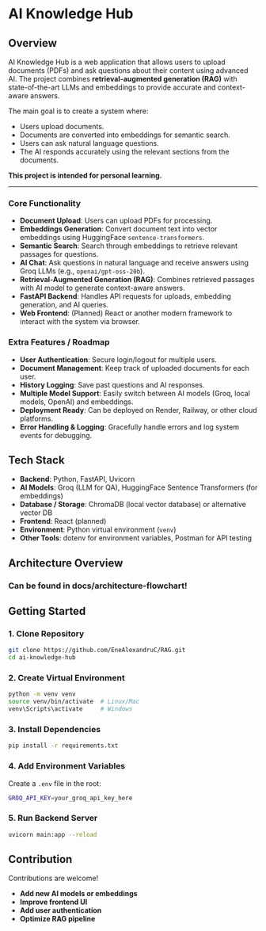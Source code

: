 # AI Knowledge Hub

## Overview

AI Knowledge Hub is a web application that allows users to upload documents (PDFs) and ask questions about their content using advanced AI. The project combines **retrieval-augmented generation (RAG)** with state-of-the-art LLMs and embeddings to provide accurate and context-aware answers.

The main goal is to create a system where:

- Users upload documents.
- Documents are converted into embeddings for semantic search.
- Users can ask natural language questions.
- The AI responds accurately using the relevant sections from the documents.

**This project is intended for personal learning.**

---

### Core Functionality

- **Document Upload**: Users can upload PDFs for processing.
- **Embeddings Generation**: Convert document text into vector embeddings using HuggingFace `sentence-transformers`.
- **Semantic Search**: Search through embeddings to retrieve relevant passages for questions.
- **AI Chat**: Ask questions in natural language and receive answers using Groq LLMs (e.g., `openai/gpt-oss-20b`).
- **Retrieval-Augmented Generation (RAG)**: Combines retrieved passages with AI model to generate context-aware answers.
- **FastAPI Backend**: Handles API requests for uploads, embedding generation, and AI queries.
- **Web Frontend**: (Planned) React or another modern framework to interact with the system via browser.

### Extra Features / Roadmap

- **User Authentication**: Secure login/logout for multiple users.
- **Document Management**: Keep track of uploaded documents for each user.
- **History Logging**: Save past questions and AI responses.
- **Multiple Model Support**: Easily switch between AI models (Groq, local models, OpenAI) and embeddings.
- **Deployment Ready**: Can be deployed on Render, Railway, or other cloud platforms.
- **Error Handling & Logging**: Gracefully handle errors and log system events for debugging.

## Tech Stack

- **Backend**: Python, FastAPI, Uvicorn
- **AI Models**: Groq (LLM for QA), HuggingFace Sentence Transformers (for embeddings)
- **Database / Storage**: ChromaDB (local vector database) or alternative vector DB
- **Frontend**: React (planned)
- **Environment**: Python virtual environment (`venv`)
- **Other Tools**: dotenv for environment variables, Postman for API testing

## Architecture Overview

### Can be found in docs/architecture-flowchart!

## Getting Started

### 1. Clone Repository

```bash
git clone https://github.com/EneAlexandruC/RAG.git
cd ai-knowledge-hub
```

### 2. Create Virtual Environment

```bash
python -m venv venv
source venv/bin/activate  # Linux/Mac
venv\Scripts\activate     # Windows
```

### 3. Install Dependencies

```bash
pip install -r requirements.txt
```

### 4. Add Environment Variables

Create a `.env` file in the root:

```bash
GROQ_API_KEY=your_groq_api_key_here
```

### 5. Run Backend Server

```bash
uvicorn main:app --reload
```

## Contribution

Contributions are welcome!

- **Add new AI models or embeddings**
- **Improve frontend UI**
- **Add user authentication**
- **Optimize RAG pipeline**
